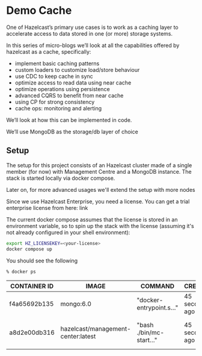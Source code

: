 # Demo Cache

One of Hazelcast’s primary use cases is to work as a caching layer to accelerate access to data stored in one (or more) storage systems.

In this series of micro-blogs we’ll look at all the capabilities offered by hazelcast as a cache, specifically:

 - implement basic caching patterns
 - custom loaders to customize load/store behaviour
 - use CDC to keep cache in sync
 - optimize access to read data using near cache
 - optimize operations using persistence
 - advanced CQRS to benefit from near cache
 - using CP for strong consistency
 - cache ops: monitoring and alerting 

We’ll look at how this can be implemented in code.

We’ll use MongoDB as the storage/db layer of choice

## Setup

The setup for this project consists of an Hazelcast cluster made of a single member (for now) with Management Centre
and a MongoDB instance. The stack is started locally via docker compose.

Later on, for more advanced usages we'll extend the setup with more nodes

Since we use Hazelcast Enterprise, you need a license. You can get a trial enterprise license from here: link

The current docker compose assumes that the license is stored in an environment variable, so to spin up the stack with the license (assuming it's not already configured in your shell environment):

```bash
export HZ_LICENSEKEY=<your-license>
docker compose up
```

You should see the following

```bash
% docker ps
```
| CONTAINER ID |IMAGE|COMMAND|CREATED|STATUS| PORTS                                      | NAMES                          |
|--------------|------------------------------------|------------------------|----------------|--------------|--------------------------------------------|--------------------------------|
| f4a65692b135 | mongo:6.0                          | "docker-entrypoint.s…" | 45 seconds ago | Up 45 seconds | 0.0.0.0:27017->27017/tcp                   | mongo                          |
| a8d2e00db316 | hazelcast/management-center:latest | "bash ./bin/mc-start…" | 45 seconds ago | Up 45 seconds | 8081/tcp, 0.0.0.0:8080->8080/tcp, 8443/tcp | demo-cache-management-center-1 |

